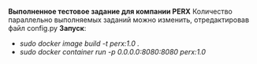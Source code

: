 **Выполненное тестовое задание для компании PERX**
Количество параллельно выполняемых заданий можно изменить,
отредактировав файл config.py
**Запуск**:
* *sudo docker image build -t perx:1.0 .*
* *sudo docker container run -p 0.0.0.0:8080:8080 perx:1.0*
